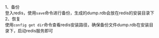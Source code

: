 1、备份   
登入redis，使用`save`命令进行备份，生成的dump.rdb会放在redis的安装目录下   
2、恢复   
使用`config get dir`命令查看redis安装路径，确保备份文件dump.rdb在安装目录下，启动redis服务即可   
